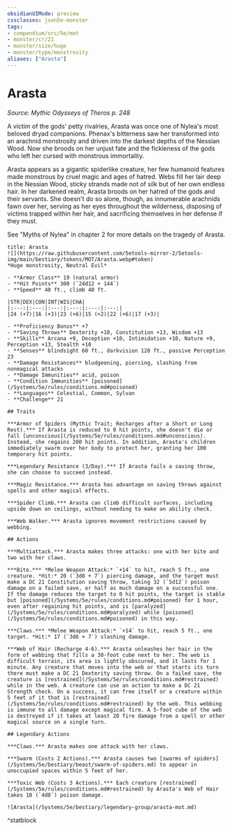 ```yaml
---
obsidianUIMode: preview
cssclasses: json5e-monster
tags:
- compendium/src/5e/mot
- monster/cr/21
- monster/size/huge
- monster/type/monstrosity
aliases: ["Arasta"]
---
```

# Arasta
*Source: Mythic Odysseys of Theros p. 248*  

A victim of the gods' petty rivalries, Arasta was once one of Nylea's most beloved dryad companions. Phenax's bitterness saw her transformed into an arachnid monstrosity and driven into the darkest depths of the Nessian Wood. Now she broods on her unjust fate and the fickleness of the gods who left her cursed with monstrous immortality.

Arasta appears as a gigantic spiderlike creature, her few humanoid features made monstrous by cruel magic and ages of hatred. Webs fill her lair deep in the Nessian Wood, sticky strands made not of silk but of her own endless hair. In her darkened realm, Arasta broods on her hatred of the gods and their servants. She doesn't do so alone, though, as innumerable arachnids fawn over her, serving as her eyes throughout the wilderness, disposing of victims trapped within her hair, and sacrificing themselves in her defense if they must.

See "Myths of Nylea" in chapter 2 for more details on the tragedy of Arasta.

```ad-statblock
title: Arasta
![](https://raw.githubusercontent.com/5etools-mirror-2/5etools-img/main/bestiary/tokens/MOT/Arasta.webp#token)
*Huge monstrosity, Neutral Evil*

- **Armor Class** 19 (natural armor)
- **Hit Points** 300 (`24d12 + 144`)
- **Speed** 40 ft., climb 40 ft.

|STR|DEX|CON|INT|WIS|CHA|
|:---:|:---:|:---:|:---:|:---:|:---:|
|24 (+7)|16 (+3)|23 (+6)|15 (+2)|22 (+6)|17 (+3)|

- **Proficiency Bonus** +7
- **Saving Throws** Dexterity +10, Constitution +13, Wisdom +13
- **Skills** Arcana +9, Deception +10, Intimidation +10, Nature +9, Perception +13, Stealth +10
- **Senses** blindsight 60 ft., darkvision 120 ft., passive Perception 23
- **Damage Resistances** bludgeoning, piercing, slashing from nonmagical attacks
- **Damage Immunities** acid, poison
- **Condition Immunities** [poisoned](/Systems/5e/rules/conditions.md#poisoned)
- **Languages** Celestial, Common, Sylvan
- **Challenge** 21

## Traits

***Armor of Spiders (Mythic Trait; Recharges after a Short or Long Rest).*** If Arasta is reduced to 0 hit points, she doesn't die or fall [unconscious](/Systems/5e/rules/conditions.md#unconscious). Instead, she regains 200 hit points. In addition, Arasta's children immediately swarm over her body to protect her, granting her 100 temporary hit points.

***Legendary Resistance (3/Day).*** If Arasta fails a saving throw, she can choose to succeed instead.

***Magic Resistance.*** Arasta has advantage on saving throws against spells and other magical effects.

***Spider Climb.*** Arasta can climb difficult surfaces, including upside down on ceilings, without needing to make an ability check.

***Web Walker.*** Arasta ignores movement restrictions caused by webbing.

## Actions

***Multiattack.*** Arasta makes three attacks: one with her bite and two with her claws.

***Bite.*** *Melee Weapon Attack:* `+14` to hit, reach 5 ft., one creature. *Hit:* 20 (`3d8 + 7`) piercing damage, and the target must make a DC 21 Constitution saving throw, taking 32 (`5d12`) poison damage on a failed save, or half as much damage on a successful one. If the damage reduces the target to 0 hit points, the target is stable but [poisoned](/Systems/5e/rules/conditions.md#poisoned) for 1 hour, even after regaining hit points, and is [paralyzed](/Systems/5e/rules/conditions.md#paralyzed) while [poisoned](/Systems/5e/rules/conditions.md#poisoned) in this way.

***Claws.*** *Melee Weapon Attack:* `+14` to hit, reach 5 ft., one target. *Hit:* 17 (`3d6 + 7`) slashing damage.

***Web of Hair (Recharge 4-6).*** Arasta unleashes her hair in the form of webbing that fills a 30-foot cube next to her. The web is difficult terrain, its area is lightly obscured, and it lasts for 1 minute. Any creature that moves into the web or that starts its turn there must make a DC 21 Dexterity saving throw. On a failed save, the creature is [restrained](/Systems/5e/rules/conditions.md#restrained) while in the web. A creature can use an action to make a DC 21 Strength check. On a success, it can free itself or a creature within 5 feet of it that is [restrained](/Systems/5e/rules/conditions.md#restrained) by the web. This webbing is immune to all damage except magical fire. A 5-foot cube of the web is destroyed if it takes at least 20 fire damage from a spell or other magical source on a single turn.

## Legendary Actions

***Claws.*** Arasta makes one attack with her claws.

***Swarm (Costs 2 Actions).*** Arasta causes two [swarms of spiders](/Systems/5e/bestiary/beast/swarm-of-spiders.md) to appear in unoccupied spaces within 5 feet of her.

***Toxic Web (Costs 3 Actions).*** Each creature [restrained](/Systems/5e/rules/conditions.md#restrained) by Arasta's Web of Hair takes 18 (`4d8`) poison damage.

![Arasta](/Systems/5e/bestiary/legendary-group/arasta-mot.md)
```
^statblock